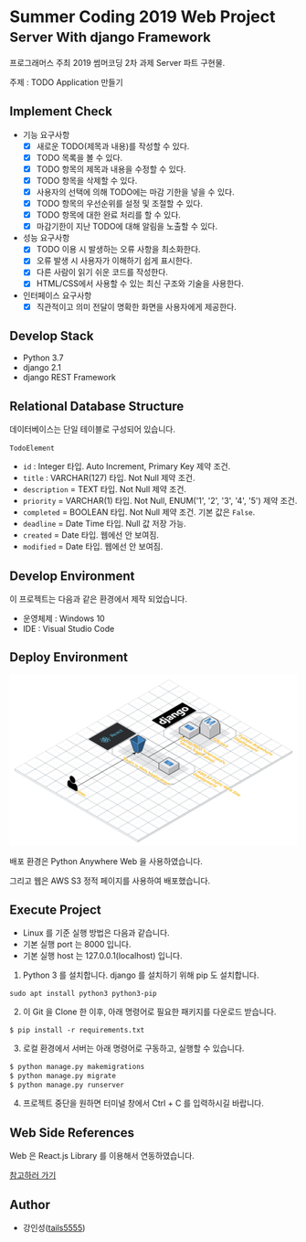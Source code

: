 # Summer Coding 2019 Web Project<br/><small>Server With django Framework</small>

프로그래머스 주최 2019 썸머코딩 2차 과제 Server 파트 구현물.

주제 : TODO Application 만들기

## Implement Check

- 기능 요구사항
  - [x] 새로운 TODO(제목과 내용)를 작성할 수 있다.
  - [x] TODO 목록을 볼 수 있다.
  - [x] TODO 항목의 제목과 내용을 수정할 수 있다.
  - [x] TODO 항목을 삭제할 수 있다.
  - [x] 사용자의 선택에 의해 TODO에는 마감 기한을 넣을 수 있다.
  - [x] TODO 항목의 우선순위를 설정 및 조절할 수 있다.
  - [x] TODO 항목에 대한 완료 처리를 할 수 있다.
  - [x] 마감기한이 지난 TODO에 대해 알림을 노출할 수 있다.
- 성능 요구사항
  - [x] TODO 이용 시 발생하는 오류 사항을 최소화한다.
  - [x] 오류 발생 시 사용자가 이해하기 쉽게 표시한다.
  - [x] 다른 사람이 읽기 쉬운 코드를 작성한다.
  - [x] HTML/CSS에서 사용할 수 있는 최신 구조와 기술을 사용한다.
- 인터페이스 요구사항
  - [x] 직관적이고 의미 전달이 명확한 화면을 사용자에게 제공한다.

## Develop Stack

- Python 3.7
- django 2.1
- django REST Framework

## Relational Database Structure

데이터베이스는 단일 테이블로 구성되어 있습니다.

`TodoElement`

- `id` : Integer 타입. Auto Increment, Primary Key 제약 조건.
- `title` : VARCHAR(127) 타입. Not Null 제약 조건.
- `description` = TEXT 타입. Not Null 제약 조건.
- `priority` = VARCHAR(1) 타입. Not Null, ENUM('1', '2', '3', '4', '5') 제약 조건.
- `completed` = BOOLEAN 타입. Not Null 제약 조건. 기본 값은 `False`.
- `deadline` = Date Time 타입. Null 값 저장 가능.
- `created` = Date 타입. 웹에선 안 보여짐.
- `modified` = Date 타입. 웹에선 안 보여짐.

## Develop Environment

이 프로젝트는 다음과 같은 환경에서 제작 되었습니다.

- 운영체제 : Windows 10
- IDE : Visual Studio Code

## Deploy Environment

![aws_deploy](./images/2019_summer_todo_deploy.png)

배포 환경은 Python Anywhere Web 을 사용하였습니다.

그리고 웹은 AWS S3 정적 페이지를 사용하여 배포했습니다.

## Execute Project

- Linux 를 기준 실행 방법은 다음과 같습니다.
- 기본 실행 port 는 8000 입니다.
- 기본 실행 host 는 127.0.0.1(localhost) 입니다.

1. Python 3 를 설치합니다. django 를 설치하기 위해 pip 도 설치합니다.

```
sudo apt install python3 python3-pip
```

2. 이 Git 을 Clone 한 이후, 아래 명령어로 필요한 패키지를 다운로드 받습니다.

```
$ pip install -r requirements.txt
```

3. 로컬 환경에서 서버는 아래 명령어로 구동하고, 실행할 수 있습니다.

```
$ python manage.py makemigrations
$ python manage.py migrate
$ python manage.py runserver
```

4. 프로젝트 중단을 원하면 터미널 창에서 Ctrl + C 를 입력하시길 바랍니다.

## Web Side References

Web 은 React.js Library 를 이용해서 연동하였습니다.

[참고하러 가기](https://github.com/tails5555/summer2019_todo_web)

## Author

- 강인성([tails5555](https://github.com/tails5555))
